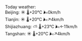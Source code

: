 Today weather:  
Beijing: ☀️ 🌡️+20°C 🌬️0km/h  
Tianjin: ☀️ 🌡️+20°C 🌬️↗4km/h  
Shijiazhuang: ⛅️  🌡️+23°C 🌬️←11km/h  
Tangshan: ☀️ 🌡️+20°C 🌬️↗4km/h  
